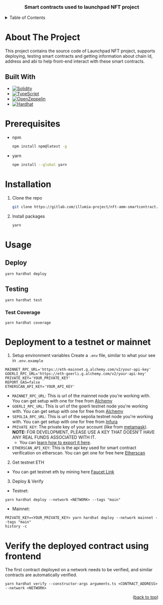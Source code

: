 <a name="readme-top"></a>

<!-- PROJECT NAME -->
<br />
<div align="center">
  <h3 align="center"Launchpad NFT - Smart Contracts</h3>

  <p align="center">
    Smart contracts used to launchpad NFT project
</div>

<!-- TABLE OF CONTENTS -->
<details>
  <summary>Table of Contents</summary>
  <ol>
    <li>
      <a href="#about-the-project">About The Project</a>
      <ul>
        <li><a href="#built-with">Built With</a></li>
      </ul>
    </li>
    <li><a href="#prerequisites">Prerequisites</a></li>
    <li><a href="#installation">Installation</a></li>
    <li>
      <a href="#usage">Usage</a>
      <ul>
        <li><a href="#deploy">Deploy</a></li>
        <li>
          <a href="#testing">Testing</a>
          <ul><li><a href="#test-coverage">Test Coverage</a></li></ul>
        </li>
      </ul>
    </li>
    <li><a href="#deployment-to-a-testnet-or-mainnet">Deployment to a testnet or mainnet</a></li>
    <li><a href="#linting">Linting</a></li>
  </ol>
</details>

<!-- ABOUT THE PROJECT -->

# About The Project

This project contains the source code of Launchpad NFT project, supports deploying, testing smart contracts and getting information about chain Id, address and abi to help front-end interact with these smart contracts.

## Built With

-   [![Solidity][solidity]][solidity-url]
-   [![TypeScript][typescript]][typescript-url]
-   [![OpenZeppelin][openzeppelin]][openzeppelin-url]
-   [![Hardhat][hardhat]][hardhat-url]

# Prerequisites

-   npm
    ```sh
    npm install npm@latest -g
    ```
-   yarn
    ```sh
    npm install --global yarn
    ```

# Installation

1. Clone the repo
    ```sh
    git clone https://gitlab.com/illumia-project/nft-amm-smartcontract.git
    ```
2. Install packages
    ```sh
    yarn
    ```

# Usage

## Deploy

```
yarn hardhat deploy
```

## Testing

```
yarn hardhat test
```

### Test Coverage

```
yarn hardhat coverage
```

# Deployment to a testnet or mainnet

1. Setup environment variables
   <a name="setup-environment-variables"></a>
   Create a `.env` file, similar to what your see in `.env.example`

```
MAINNET_RPC_URL='https://eth-mainnet.g.alchemy.com/v2/your-api-key'
GOERLI_RPC_URL='https://eth-goerli.g.alchemy.com/v2/your-api-key'
PRIVATE_KEY='YOUR_PRIVATE_KEY'
REPORT_GAS=false
ETHERSCAN_API_KEY='YOUR_API_KEY'
```

-   `MAINNET_RPC_URL`: This is url of the mainnet node you're working with. You can get setup with one for free from [Alchemy](https://alchemy.com/?a=673c802981)
-   `GOERLI_RPC_URL`: This is url of the goerli testnet node you're working with. You can get setup with one for free from [Alchemy](https://alchemy.com/?a=673c802981)
-   `SEPOLIA_RPC_URL`: This is url of the sepolia testnet node you're working with. You can get setup with one for free from [Infura](https://www.infura.io/)
-   `PRIVATE_KEY`: The private key of your account (like from [metamask](https://metamask.io/)). **NOTE:** FOR DEVELOPMENT, PLEASE USE A KEY THAT DOESN'T HAVE ANY REAL FUNDS ASSOCIATED WITH IT.
    -   You can [learn how to export it here](https://metamask.zendesk.com/hc/en-us/articles/360015289632-How-to-Export-an-Account-Private-Key).
-   `ETHERSCAN_API_KEY`: This is the api key used for smart contract verification on etherscan. You can get one for free here [Etherscan](https://etherscan.io/)

2. Get testnet ETH

-   You can get testnet eth by mining here [Faucet Link](https://faucetlink.to/goerli)

3. Deploy & Verify

-   Testnet:

```
yarn hardhat deploy --network <NETWORK> --tags "main"
```

-   Mainnet:

```
PRIVATE_KEY=<YOUR_PRIVATE_KEY> yarn hardhat deploy --network mainnet --tags "main"
history -c
```

# Verify the deployed contract using frontend
The first contract deployed on a network needs to be verified, and similar contracts are automatically verified.
```
yarn hardhat verify --constructor-args arguments.ts <CONTRACT_ADDRESS> --network <NETWORK>
```


<p align="right">(<a href="#readme-top">back to top</a>)</p>

<!-- MARKDOWN LINKS & IMAGES -->
<!-- https://www.markdownguide.org/basic-syntax/#reference-style-links -->

[solidity]: https://img.shields.io/badge/Solidity-e6e6e6?style=for-the-badge&logo=solidity&logoColor=black
[solidity-url]: https://docs.soliditylang.org/en/v0.8.17/
[typescript]: https://img.shields.io/badge/TypeScript-007ACC?style=for-the-badge&logo=typescript&logoColor=white
[typescript-url]: https://www.typescriptlang.org/
[openzeppelin]: https://img.shields.io/badge/OpenZeppelin-4E5EE4?logo=OpenZeppelin&logoColor=fff&style=for-the-badge
[openzeppelin-url]: https://docs.openzeppelin.com/
[hardhat]: https://hardhat.org/_next/static/media/hardhat-logo.5c5f687b.svg
[hardhat-url]: https://hardhat.org/
